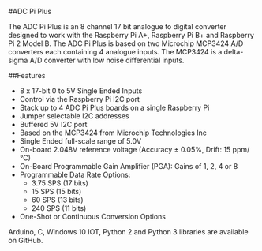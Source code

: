 <!--
---
name: ADC Pi Plus
class: board
type: adc
formfactor: HAT
manufacturer: AB Electronics
description: 8 channel Analogue to Digital Converter
url: https://www.abelectronics.co.uk/p/56/ADC-Pi-Plus-Raspberry-Pi-Analogue-to-Digital-converter
github: https://github.com/abelectronicsuk
buy: https://www.abelectronics.co.uk/p/56/ADC-Pi-Plus-Raspberry-Pi-Analogue-to-Digital-converter
image: 'ab-adc-pi-plus.png'
pincount: 40
eeprom: no
power:
  '1':
  '2':
ground:
  '6':
  '9':
  '14':
  '20':
  '25':
  '30':
  '34':
  '39':
pin:
  '3':
    mode: i2c
  '5':
    mode: i2c
i2c:
  '0x68':
    name: MCP3424
    device: MCP3424
  '0x69':
    name: MCP3424
    device: MCP3424
-->
#ADC Pi Plus

The ADC Pi Plus is an 8 channel 17 bit analogue to digital converter designed to work with the Raspberry Pi A+, Raspberry Pi B+ and Raspberry Pi 2 Model B. The ADC Pi Plus is based on two Microchip MCP3424 A/D converters each containing 4 analogue inputs.  The MCP3424 is a delta-sigma A/D converter with low noise differential inputs.

##Features

- 8 x 17-bit 0 to 5V Single Ended Inputs
- Control via the Raspberry Pi I2C port
- Stack up to 4 ADC Pi Plus boards on a single Raspberry Pi
- Jumper selectable I2C addresses
- Buffered 5V I2C port
- Based on the MCP3424 from Microchip Technologies Inc
- Single Ended full-scale range of 5.0V
- On-board 2.048V reference voltage (Accuracy  ± 0.05%, Drift: 15 ppm/°C)
- On-Board Programmable Gain Amplifier (PGA): Gains of 1, 2, 4 or 8
- Programmable Data Rate Options:
   - 3.75 SPS (17 bits)
   - 15 SPS (15 bits)
   - 60 SPS (13 bits)
   - 240 SPS (11 bits)
- One-Shot or Continuous Conversion Options

Arduino, C, Windows 10 IOT, Python 2 and Python 3 libraries are available on GitHub.
